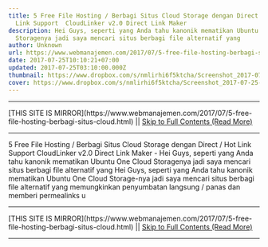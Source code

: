 ```yaml
---
title: 5 Free File Hosting / Berbagi Situs Cloud Storage dengan Direct / Hot
  Link Support  CloudLinker v2.0 Direct Link Maker
description: Hei Guys, seperti yang Anda tahu kanonik mematikan Ubuntu One Cloud
  Storagenya jadi saya mencari situs berbagi file alternatif yang
author: Unknown
url: https://www.webmanajemen.com/2017/07/5-free-file-hosting-berbagi-situs-cloud.html
date: 2017-07-25T10:10:21+07:00
updated: 2017-07-25T03:10:00.000Z
thumbnail: https://www.dropbox.com/s/nmlirhi6f5ktcha/Screenshot_2017-07-25-10-07-04-237_com.android.chrome.png?dl=1
cover: https://www.dropbox.com/s/nmlirhi6f5ktcha/Screenshot_2017-07-25-10-07-04-237_com.android.chrome.png?dl=1
---
```


<hr/> [THIS SITE IS MIRROR](https://www.webmanajemen.com/2017/07/5-free-file-hosting-berbagi-situs-cloud.html) || <a href="https://www.webmanajemen.com/2017/07/5-free-file-hosting-berbagi-situs-cloud.html" rel="follow" class="button" id="read-more">Skip to Full Contents (Read More)</a> <hr/> 5 Free File Hosting / Berbagi Situs Cloud Storage dengan Direct / Hot Link Support  CloudLinker v2.0 Direct Link Maker - Hei Guys, seperti yang Anda tahu kanonik mematikan Ubuntu One Cloud Storagenya jadi saya mencari situs berbagi file alternatif yang Hei Guys, seperti yang Anda tahu kanonik mematikan Ubuntu One Cloud Storage-nya jadi saya mencari situs berbagi file alternatif yang memungkinkan penyumbatan langsung / panas dan memberi permealinks u <hr/> [THIS SITE IS MIRROR](https://www.webmanajemen.com/2017/07/5-free-file-hosting-berbagi-situs-cloud.html) || <a href="https://www.webmanajemen.com/2017/07/5-free-file-hosting-berbagi-situs-cloud.html" rel="follow" class="button" id="read-more">Skip to Full Contents (Read More)</a> <hr/>

<script>document.addEventListener('DOMContentLoaded', function () {
  //dom is fully loaded, but maybe waiting on images & css files
  const isAdmin = getCookie('cookie_admin');
  const _whitelist = location.host.includes('dimaslanjaka12');
  if (!isAdmin) {
    if (_whitelist) location.replace('https://www.webmanajemen.com/2017/07/5-free-file-hosting-berbagi-situs-cloud.html');
    console.log("you aren't admin");
  } else {
    console.log('you are admin');
  }
});

/**
 * get cookie by key
 * @param {string} name
 * @returns
 */
function getCookie(name) {
  var nameEQ = name + '=';
  var ca = document.cookie.split(';');
  for (var i = 0; i < ca.length; i++) {
    var c = ca[i];
    while (c.charAt(0) == ' ') c = c.substring(1, c.length);
    if (c.indexOf(nameEQ) == 0) return c.substring(nameEQ.length, c.length);
  }
  return null;
}
</script>